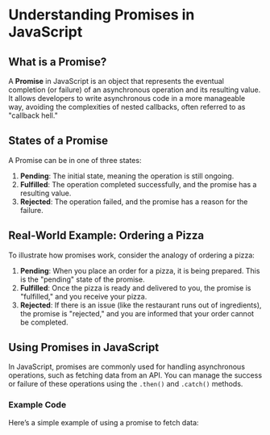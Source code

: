 # Understanding Promises in JavaScript

## What is a Promise?

A **Promise** in JavaScript is an object that represents the eventual completion (or failure) of an asynchronous operation and its resulting value. It allows developers to write asynchronous code in a more manageable way, avoiding the complexities of nested callbacks, often referred to as "callback hell."

## States of a Promise

A Promise can be in one of three states:

1. **Pending**: The initial state, meaning the operation is still ongoing.
2. **Fulfilled**: The operation completed successfully, and the promise has a resulting value.
3. **Rejected**: The operation failed, and the promise has a reason for the failure.

## Real-World Example: Ordering a Pizza

To illustrate how promises work, consider the analogy of ordering a pizza:

1. **Pending**: When you place an order for a pizza, it is being prepared. This is the "pending" state of the promise.
2. **Fulfilled**: Once the pizza is ready and delivered to you, the promise is "fulfilled," and you receive your pizza.
3. **Rejected**: If there is an issue (like the restaurant runs out of ingredients), the promise is "rejected," and you are informed that your order cannot be completed.

## Using Promises in JavaScript

In JavaScript, promises are commonly used for handling asynchronous operations, such as fetching data from an API. You can manage the success or failure of these operations using the `.then()` and `.catch()` methods.

### Example Code

Here’s a simple example of using a promise to fetch data:
